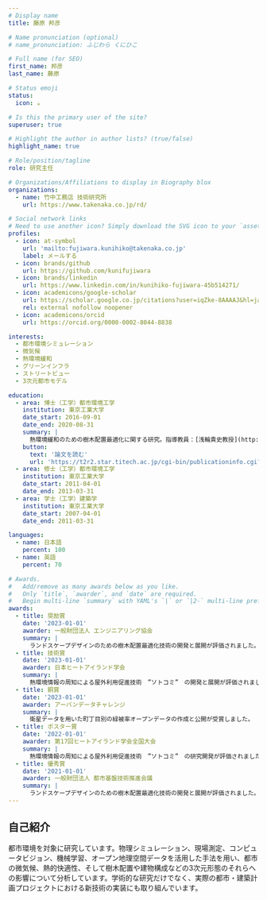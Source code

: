 ```yaml
---
# Display name
title: 藤原 邦彦

# Name pronunciation (optional)
# name_pronunciation: ふじわら くにひこ

# Full name (for SEO)
first_name: 邦彦
last_name: 藤原

# Status emoji
status:
  icon: ☕️

# Is this the primary user of the site?
superuser: true

# Highlight the author in author lists? (true/false)
highlight_name: true

# Role/position/tagline
role: 研究主任

# Organizations/Affiliations to display in Biography blox
organizations:
  - name: 竹中工務店 技術研究所
    url: https://www.takenaka.co.jp/rd/

# Social network links
# Need to use another icon? Simply download the SVG icon to your `assets/media/icons/` folder.
profiles:
  - icon: at-symbol
    url: 'mailto:fujiwara.kunihiko@takenaka.co.jp'
    label: メールする
  - icon: brands/github
    url: https://github.com/kunifujiwara
  - icon: brands/linkedin
    url: https://www.linkedin.com/in/kunihiko-fujiwara-45b514271/
  - icon: academicons/google-scholar
    url: https://scholar.google.co.jp/citations?user=iqZke-8AAAAJ&hl=ja
    rel: external nofollow noopener
  - icon: academicons/orcid
    url: https://orcid.org/0000-0002-8044-8838

interests:
  - 都市環境シミュレーション
  - 微気候
  - 熱環境緩和
  - グリーンインフラ
  - ストリートビュー
  - 3次元都市モデル

education:
  - area: 博士（工学）都市環境工学
    institution: 東京工業大学
    date_start: 2016-09-01
    date_end: 2020-08-31
    summary: |
      熱環境緩和のための樹木配置最適化に関する研究。指導教員：[浅輪貴史教授](http://www.hy.depe.titech.ac.jp/)。 
    button:
      text: '論文を読む'
      url: 'https://t2r2.star.titech.ac.jp/cgi-bin/publicationinfo.cgi?q_publication_content_number=CTT100830981'
  - area: 修士（工学）都市環境工学
    institution: 東京工業大学
    date_start: 2011-04-01
    date_end: 2013-03-31
  - area: 学士（工学）建築学
    institution: 東京工業大学
    date_start: 2007-04-01
    date_end: 2011-03-31

languages:
  - name: 日本語
    percent: 100
  - name: 英語
    percent: 70

# Awards.
#   Add/remove as many awards below as you like.
#   Only `title`, `awarder`, and `date` are required.
#   Begin multi-line `summary` with YAML's `|` or `|2-` multi-line prefix and indent 2 spaces below.
awards:
  - title: 奨励賞
    date: '2023-01-01'
    awarder: 一般財団法人 エンジニアリング協会
    summary: |
      ランドスケープデザインのための樹木配置最適化技術の開発と展開が評価されました。
  - title: 技術賞
    date: '2023-01-01'
    awarder: 日本ヒートアイランド学会
    summary: |
      熱環境情報の周知による屋外利用促進技術　”ソトコミ”　の開発と展開が評価されました。
  - title: 銅賞
    date: '2023-01-01'
    awarder: アーバンデータチャレンジ
    summary: |
      衛星データを用いた町丁目別の緑被率オープンデータの作成と公開が受賞しました。
  - title: ポスター賞
    date: '2022-01-01'
    awarder: 第17回ヒートアイランド学会全国大会
    summary: |
      熱環境情報の周知による屋外利用促進技術　”ソトコミ”　の研究開発が評価されました。
  - title: 優秀賞
    date: '2021-01-01'
    awarder: 一般財団法人 都市基盤技術推進会議
    summary: |
      ランドスケープデザインのための樹木配置最適化技術の開発と展開が評価されました。
---
```


## 自己紹介

都市環境を対象に研究しています。物理シミュレーション、現場測定、コンピュータビジョン、機械学習、オープン地理空間データを活用した手法を用い、都市の微気候、熱的快適性、そして樹木配置や建物構成などの3次元形態のそれらへの影響について分析しています。学術的な研究だけでなく、実際の都市・建築計画プロジェクトにおける新技術の実装にも取り組んでいます。 